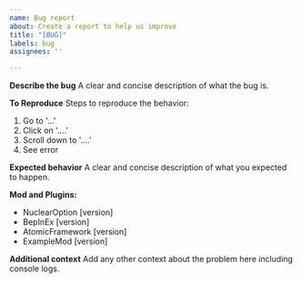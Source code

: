 ```yaml
---
name: Bug report
about: Create a report to help us improve
title: "[BUG]"
labels: bug
assignees: ''

---
```


**Describe the bug**
A clear and concise description of what the bug is.

**To Reproduce**
Steps to reproduce the behavior:
1. Go to '...'
2. Click on '....'
3. Scroll down to '....'
4. See error

**Expected behavior**
A clear and concise description of what you expected to happen.

**Mod and Plugins:**
- NuclearOption [version]
 - BepInEx [version]
 - AtomicFramework [version]
 - ExampleMod [version]

**Additional context**
Add any other context about the problem here including console logs.
